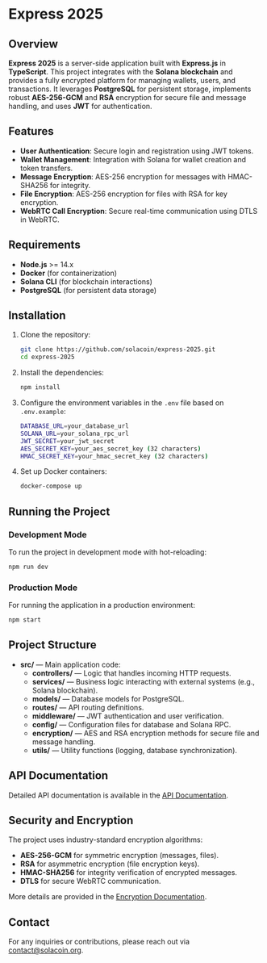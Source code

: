 # Express 2025

## Overview
**Express 2025** is a server-side application built with **Express.js** in **TypeScript**. This project integrates with the **Solana blockchain** and provides a fully encrypted platform for managing wallets, users, and transactions. It leverages **PostgreSQL** for persistent storage, implements robust **AES-256-GCM** and **RSA** encryption for secure file and message handling, and uses **JWT** for authentication.

## Features
- **User Authentication**: Secure login and registration using JWT tokens.
- **Wallet Management**: Integration with Solana for wallet creation and token transfers.
- **Message Encryption**: AES-256 encryption for messages with HMAC-SHA256 for integrity.
- **File Encryption**: AES-256 encryption for files with RSA for key encryption.
- **WebRTC Call Encryption**: Secure real-time communication using DTLS in WebRTC.

## Requirements
- **Node.js** >= 14.x
- **Docker** (for containerization)
- **Solana CLI** (for blockchain interactions)
- **PostgreSQL** (for persistent data storage)

## Installation

1. Clone the repository:

    ```bash
    git clone https://github.com/solacoin/express-2025.git
    cd express-2025
    ```

2. Install the dependencies:

    ```bash
    npm install
    ```

3. Configure the environment variables in the `.env` file based on `.env.example`:
    ```bash
    DATABASE_URL=your_database_url
    SOLANA_URL=your_solana_rpc_url
    JWT_SECRET=your_jwt_secret
    AES_SECRET_KEY=your_aes_secret_key (32 characters)
    HMAC_SECRET_KEY=your_hmac_secret_key (32 characters)
    ```

4. Set up Docker containers:

    ```bash
    docker-compose up
    ```

## Running the Project

### Development Mode

To run the project in development mode with hot-reloading:

```bash
npm run dev
```

### Production Mode
For running the application in a production environment:

```bash
npm start
```

## Project Structure

- **src/** — Main application code:
    - **controllers/** — Logic that handles incoming HTTP requests.
    - **services/** — Business logic interacting with external systems (e.g., Solana blockchain).
    - **models/** — Database models for PostgreSQL.
    - **routes/** — API routing definitions.
    - **middleware/** — JWT authentication and user verification.
    - **config/** — Configuration files for database and Solana RPC.
    - **encryption/** — AES and RSA encryption methods for secure file and message handling.
    - **utils/** — Utility functions (logging, database synchronization).

## API Documentation
Detailed API documentation is available in the [API Documentation](./docs/api_endpoints.md).

## Security and Encryption
The project uses industry-standard encryption algorithms:

- **AES-256-GCM** for symmetric encryption (messages, files).
- **RSA** for asymmetric encryption (file encryption keys).
- **HMAC-SHA256** for integrity verification of encrypted messages.
- **DTLS** for secure WebRTC communication.

More details are provided in the [Encryption Documentation](./docs/encryption.md).

## Contact
For any inquiries or contributions, please reach out via contact@solacoin.org.

